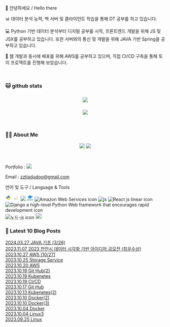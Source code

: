 
👋 안녕하세요 / Hello there
 

📊 데이터 분석 능력, 백 서버 및 클라이언트 학습을 통해 DT 공부를 하고 있습니다.

💻 Python 기반 데이터 분석부터 디지털 공부를 시작, 프론트엔드 개발을 위해 JS 및 JSX를 공부하고 있습니다. 또한 서버와의 통신 및 개발을 위해 JAVA 기반 Spring을 공부하고 있습니다. 

💬 웹 개발과 동시에 배포를 위해 AWS를 공부하고 있으며, 직접 CI/CD 구축을 통해 토이 프로젝트를 진행해 보았습니다.

<br> 

###  🐱 github stats  

<div id="main" align="center">
    <img src="https://github-readme-stats.vercel.app/api?username=svng-zu&amp;count_private=true&amp;show_icons=true&amp;theme=radical"
        style="height: auto; margin-left: 20px; margin-right: 20px; padding: 10px;"/>
</div>

<div id="main" align="center">     
    <img src="https://github-readme-stats.vercel.app/api/top-langs/?username=svng-zu&layout=compact&theme=dracula"
        style="height: auto; margin-left: 20px; margin-right: 20px; padding: 10px;"/>

</div>

<br>

###  💁‍♀️ About Me  
<p align="center">
    <a href="https://dxdata.tistory.com/"><img src="https://img.shields.io/badge/Blog-FF5722?style=flat-square&amp;logo=Blogger&amp;logoColor=white"/></a>
    <a href="mailto:zztisdudoo@gmail.com"><img src="https://img.shields.io/badge/Gmail-d14836?style=flat-square&amp;logo=Gmail&amp;logoColor=white&amp;link=zztisdudoo@gmail.com"/></a>
</p>

<br>

Portfolio : <a href="https://svng-zu.notion.site/43fcbb217a5a4206a0343908ea9412d8?pvs=4" rel="nofollow"><img src="https://camo.githubusercontent.com/f7d675ad8d1548b5cee0dc600041989403a8865c207e6f2c28c81260a25581a7/68747470733a2f2f696d672e736869656c64732e696f2f62616467652f506f7274666f6c696f2d6666666666663f7374796c653d666c61742d73717561726526266c6f676f3d4e6f74696f6e26266c6f676f436f6c6f723d626c61636b26" data-canonical-src="https://img.shields.io/badge/Portfolio-ffffff?style=flat-square&amp;&amp;logo=Notion&amp;&amp;logoColor=black&amp;" style="max-width: 100%;"></a> 

Email : zztisdudoo@gmail.com

언어 및 도구 / Language & Tools

<img height="20" src="https://raw.githubusercontent.com/github/explore/80688e429a7d4ef2fca1e82350fe8e3517d3494d/topics/python/python.png" style="max-width: 100%;"> <img height="20" src="https://raw.githubusercontent.com/github/explore/80688e429a7d4ef2fca1e82350fe8e3517d3494d/topics/mysql/mysql.png" style="max-width: 100%;"> <img height="20" src="https://avatars.githubusercontent.com/u/61449322?v=4" style="max-width: 100%;"> <img height="20" src="https://raw.githubusercontent.com/github/explore/80688e429a7d4ef2fca1e82350fe8e3517d3494d/topics/docker/docker.png" style="max-width: 100%;"> <img src="https://img.icons8.com/?size=256&amp;id=33039&amp;format=png" width="20" height="20" alt="Amazon Web Services icon" class="app-preview__image-origin" style=""> <img src="https://cdn-icons-png.flaticon.com/512/5968/5968292.png" width="20" height="20" alt="js" title="js"> <img src="https://as1.ftcdn.net/v2/jpg/05/83/61/64/1000_F_583616402_eeFIruMMzI8pFF4pkAmDjywdMWu9TQsT.jpg" alt="React js linear icon" itemprop="thumbnail" width="20" height="20"> <img src="https://img.icons8.com/?size=256&amp;id=37o3DqV429ra&amp;format=png" width="20" height="20" alt="Django a high-level Python Web framework that encourages rapid development icon"> <img src="https://img.icons8.com/?size=256&amp;id=hsPbhkOH4FMe&amp;format=png" width="20" height="20" alt="노드-js icon" style=""> <img src="https://t1.daumcdn.net/cfile/tistory/99C5C133599E399F09" width="20" height= "20" srcset="https://img1.daumcdn.net/thumb/R1280x0/?scode=mtistory2&amp;fname=https%3A%2F%2Ft1.daumcdn.net%2Fcfile%2Ftistory%2F99C5C133599E399F09">


### 📕 Latest 10 Blog Posts   

<a href ="https://dxdata.tistory.com/92"> 2024.03.27 JAVA 기초 (3/26) </a> <br><a href ="https://dxdata.tistory.com/87"> 2023.11.07 2023 천안시 데이터 시각화 기반 아이디어 공모전 (최우수상) </a> <br><a href ="https://dxdata.tistory.com/83"> 2023.10.27 AWS (10/27) </a> <br><a href ="https://dxdata.tistory.com/82"> 2023.10.25 Storage Service </a> <br><a href ="https://dxdata.tistory.com/81"> 2023.10.20 AWS </a> <br><a href ="https://dxdata.tistory.com/80"> 2023.10.19 Git Hub(2) </a> <br><a href ="https://dxdata.tistory.com/79"> 2023.10.19 Kubenetes </a> <br><a href ="https://dxdata.tistory.com/78"> 2023.10.19 CI/CD </a> <br><a href ="https://dxdata.tistory.com/77"> 2023.10.17 Git Hub </a> <br><a href ="https://dxdata.tistory.com/74"> 2023.10.13 Kubenetes(2) </a> <br><a href ="https://dxdata.tistory.com/73"> 2023.10.10 Docker(2) </a> <br><a href ="https://dxdata.tistory.com/72"> 2023.10.10 Docker(3) </a> <br><a href ="https://dxdata.tistory.com/70"> 2023.10.04 Docker </a> <br><a href ="https://dxdata.tistory.com/69"> 2023.10.04 Linux3 </a> <br><a href ="https://dxdata.tistory.com/68"> 2023.09.25 Linux </a> <br>